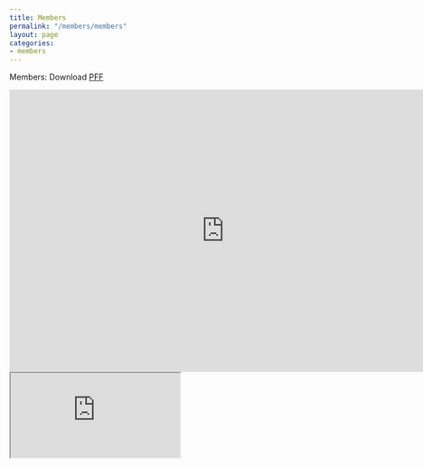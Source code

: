 ```yaml
---
title: Members
permalink: "/members/members"
layout: page
categories:
- members
---
```


Members: Download [PFF](https://docs.google.com/spreadsheets/d/e/2PACX-1vT4OFbtAou3qxVedjCE_Eu6r2mUtL28T5mK-3kXMQCh1gdnY_GS2wHR4GP84e172D1b_dlfBV_UmbYc/pub?gid=378477487&single=true&output=pdf)


<iframe src="https://docs.google.com/forms/d/e/1FAIpQLSdrs6RT9I7rJ-EDmreXiF5kMwuJGjmqRwDPx_WdKaCVEHyZag/viewform?embedded=true" width="760" height="500" frameborder="0" marginheight="0" marginwidth="0">Loading...</iframe>

<iframe src="https://docs.google.com/spreadsheets/d/e/2PACX-1vT4OFbtAou3qxVedjCE_Eu6r2mUtL28T5mK-3kXMQCh1gdnY_GS2wHR4GP84e172D1b_dlfBV_UmbYc/pubhtml?gid=378477487&amp;single=true&amp;widget=true&amp;headers=false"></iframe>
